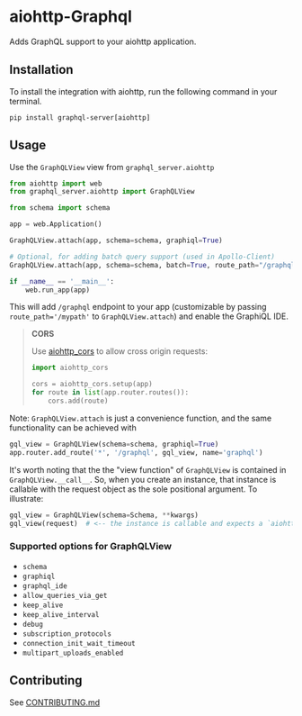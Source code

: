 # aiohttp-Graphql

Adds GraphQL support to your aiohttp application.

## Installation

To install the integration with aiohttp, run the following command in your terminal.

`pip install graphql-server[aiohttp]`

## Usage

Use the `GraphQLView` view from `graphql_server.aiohttp`

```python
from aiohttp import web
from graphql_server.aiohttp import GraphQLView

from schema import schema

app = web.Application()

GraphQLView.attach(app, schema=schema, graphiql=True)

# Optional, for adding batch query support (used in Apollo-Client)
GraphQLView.attach(app, schema=schema, batch=True, route_path="/graphql/batch")

if __name__ == '__main__':
    web.run_app(app)
```

This will add `/graphql` endpoint to your app (customizable by passing `route_path='/mypath'` to `GraphQLView.attach`) and enable the GraphiQL IDE.
> **CORS**
> 
> Use [aiohttp_cors](https://github.com/aio-libs/aiohttp-cors) to allow cross origin requests:
> ```python
> import aiohttp_cors
> 
> cors = aiohttp_cors.setup(app)
> for route in list(app.router.routes()):
>     cors.add(route)
> ```


Note: `GraphQLView.attach` is just a convenience function, and the same functionality can be achieved with

```python
gql_view = GraphQLView(schema=schema, graphiql=True)
app.router.add_route('*', '/graphql', gql_view, name='graphql')
```

It's worth noting that the the "view function" of `GraphQLView` is contained in `GraphQLView.__call__`. So, when you create an instance, that instance is callable with the request object as the sole positional argument. To illustrate:

```python
gql_view = GraphQLView(schema=Schema, **kwargs)
gql_view(request)  # <-- the instance is callable and expects a `aiohttp.web.Request` object.
```

### Supported options for GraphQLView

* `schema`
* `graphiql`
* `graphql_ide`
* `allow_queries_via_get`
* `keep_alive`
* `keep_alive_interval`
* `debug`
* `subscription_protocols`
* `connection_init_wait_timeout`
* `multipart_uploads_enabled`

## Contributing
See [CONTRIBUTING.md](../CONTRIBUTING.md)
